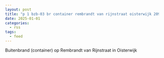 ```yaml
---
layout: post
title: "p 1 bzb-03 br container rembrandt van rijnstraat oisterwijk 209141"
date: 2025-01-01
categories: 
  - rss
tags: 
  - feed
---
```


Buitenbrand (container) op Rembrandt van Rijnstraat in Oisterwijk
